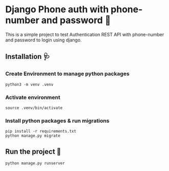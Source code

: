 # Django Phone auth with phone-number and password 📱

This is a simple project to test Authentication REST API with phone-number and password to login using django.

## Installation  🩺

### Create Environment to manage python packages
```
python3 -m venv .venv
```
### Activate environment 
```
source .venv/bin/activate
```
### Install python packages & run migrations
```
pip install -r requirements.txt
python manage.py migrate
```
## Run the project 🔭
```
python manage.py runserver
```
